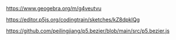 https://www.geogebra.org/m/g4veutvu

https://editor.p5js.org/codingtrain/sketches/kZ8dpklQg

https://github.com/peilingjiang/p5.bezier/blob/main/src/p5.bezier.js
